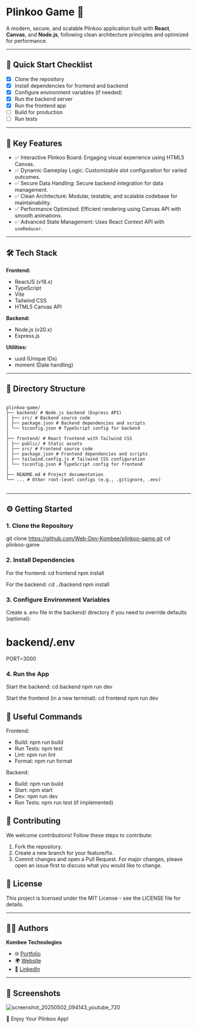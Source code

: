 # Plinkoo Game 🎰

A modern, secure, and scalable Plinkoo application built with **React**, **Canvas**, and **Node.js**, following clean architecture principles and optimized for performance.

---

## 🚀 Quick Start Checklist

- [x] Clone the repository
- [x] Install dependencies for frontend and backend
- [x] Configure environment variables (if needed)
- [x] Run the backend server
- [x] Run the frontend app
- [ ] Build for production
- [ ] Run tests

---

## 🎯 Key Features

- ✅ Interactive Plinkoo Board: Engaging visual experience using HTML5 Canvas.
- ✅ Dynamic Gameplay Logic: Customizable slot configuration for varied outcomes.
- ✅ Secure Data Handling: Secure backend integration for data management.
- ✅ Clean Architecture: Modular, testable, and scalable codebase for maintainability.
- ✅ Performance Optimized: Efficient rendering using Canvas API with smooth animations.
- ✅ Advanced State Management: Uses React Context API with `useReducer`.

---

## 🛠️ Tech Stack

**Frontend:**  
- ReactJS (v18.x)  
- TypeScript  
- Vite  
- Tailwind CSS  
- HTML5 Canvas API  

**Backend:**  
- Node.js (v20.x)  
- Express.js  

**Utilities:**  
- uuid (Unique IDs)  
- moment (Date handling)  

---

## 📂 Directory Structure

<pre>
<code>
plinkoo-game/
├── backend/ # Node.js backend (Express API)
│ ├── src/ # Backend source code
│ ├── package.json # Backend dependencies and scripts
│ └── tsconfig.json # TypeScript config for backend
│
├── frontend/ # React frontend with Tailwind CSS
│ ├── public/ # Static assets
│ ├── src/ # Frontend source code
│ ├── package.json # Frontend dependencies and scripts
│ ├── tailwind.config.js # Tailwind CSS configuration
│ └── tsconfig.json # TypeScript config for frontend
│
├── README.md # Project documentation
└── ... # Other root-level configs (e.g., .gitignore, .env)
</code>
</pre>

---


## ⚙️ Getting Started

### 1. Clone the Repository

git clone https://github.com/Web-Dev-Kombee/plinkoo-game.git
cd plinkoo-game

### 2. Install Dependencies

For the frontend:
cd frontend
npm install

For the backend:
cd ../backend
npm install

### 3. Configure Environment Variables
Create a .env file in the backend/ directory if you need to override defaults (optional):

# backend/.env
PORT=3000

### 4. Run the App

Start the backend:
cd backend
npm run dev

Start the frontend (in a new terminal):
cd frontend
npm run dev


## 🧰 Useful Commands
Frontend:

- Build: npm run build
- Run Tests: npm test
- Lint: npm run lint
- Format: npm run format

Backend:

- Build: npm run build
- Start: npm start
- Dev: npm run dev
- Run Tests: npm run test (if implemented)


## 🤝 Contributing
We welcome contributions! Follow these steps to contribute:

1. Fork the repository.
2. Create a new branch for your feature/fix.
3. Commit changes and open a Pull Request.
For major changes, please open an issue first to discuss what you would like to change.


## 📜 License

This project is licensed under the MIT License - see the LICENSE file for details.

---

## 👨‍💻 Authors

**Kombee Technologies**

- 🌐 [Portfolio](https://github.com/kombee-technologies)
- 🌍 [Website](https://www.kombee.com/)
- 💼 [LinkedIn](https://in.linkedin.com/company/kombee-global)

---

## 📸 Screenshots
![screenshot_20250502_094143_youtube_720](https://github.com/user-attachments/assets/86a4996b-6cb7-405b-b8ac-bfed13957d32)

🚀 Enjoy Your Plinkoo App!


